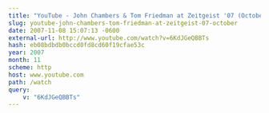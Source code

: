 ```yaml
---
title: "YouTube - John Chambers & Tom Friedman at Zeitgeist '07 (October)"
slug: youtube-john-chambers-tom-friedman-at-zeitgeist-07-october
date: 2007-11-08 15:07:13 -0600
external-url: http://www.youtube.com/watch?v=6KdJGeQBBTs
hash: eb08bdbdb0bccd0fd8cd60f19cfae53c
year: 2007
month: 11
scheme: http
host: www.youtube.com
path: /watch
query:
    v: "6KdJGeQBBTs"
---
```



